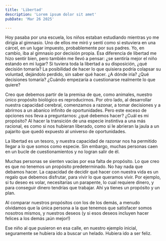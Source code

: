 ```yaml
---
title: 'Libertad'
description: 'Lorem ipsum dolor sit amet'
pubDate: 'Mar 26 2025'

---
```

Hoy pasaba por una escuela, los niños estaban estudiando mientras yo me dirigía al gimnasio. Uno de ellos me miró y sentí como si estuviera en una cárcel, en un lugar impuesto, probablemente por sus padres. Yo, en cambio, iba al gimnasio por decisión propia. Esa diferencia de libertad me hizo sentir bien, pero también me llevó a pensar: ¿se sentiría mejor el niño estando en mi lugar? Si tuviera toda la libertad a su disposición, ¿qué decisión tomaría? La posibilidad de hacer lo que quisiera podría colapsar su voluntad, dejándolo perdido, sin saber qué hacer. ¿A dónde iría? ¿Qué decisiones tomaría? ¿Cuándo empezaría a cuestionarse realmente lo que quiere?

Creo que debemos partir de la premisa de que, como animales, nuestro único propósito biológico es reproducirnos. Por otro lado, al desarrollar nuestra capacidad cerebral, comenzamos a razonar, a tomar decisiones y a abrirnos a un abanico infinito de oportunidades. Pero este exceso de opciones nos lleva a preguntarnos: ¿qué debemos hacer? ¿Cuál es mi propósito? Al hacer la transición de una especie instintiva a una más racional, es como si nos hubieran liberado, como si le abrieran la jaula a un pajarito que quedó expuesto al universo de oportunidades.

La libertad es un tesoro, y nuestra capacidad de razonar nos ha permitido llegar a lo que somos como especie. Sin embargo, muchas personas caen en un bucle de cuestionamientos y no logran salir de él.

Muchas personas se sienten vacías por esa falta de propósito. Lo que creo es que no tenemos un propósito predeterminado. No hay nada que debamos hacer. La capacidad de decidir qué hacer con nuestra vida es un regalo que debemos disfrutar, para vivir lo que queramos vivir. Por ejemplo, si tu deseo es volar, necesitarías un parapente, lo cual requiere dinero, y para conseguir dinero tendrías que trabajar. Ahí ya tienes un propósito y un plan.

Al comparar nuestros propósitos con los de los demás, a menudo olvidamos que la única persona a la que tenemos que satisfacer somos nosotros mismos, y nuestros deseos (y si esos deseos incluyen hacer felices a los demás ¡aún mejor!)

Ese niño al que pusieron en esa calle, en nuestro ejemplo inicial, seguramente se hubiera ido a buscar un helado. Hubiera ido a ser feliz.